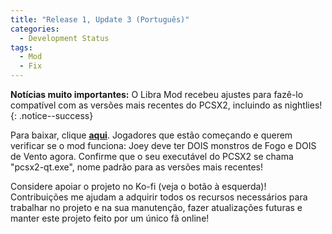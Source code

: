 ```yaml
---
title: "Release 1, Update 3 (Português)"
categories:
  - Development Status
tags:
  - Mod
  - Fix
---
```


**Notícias muito importantes:** O Libra Mod recebeu ajustes para fazê-lo compatível com as versões mais recentes do PCSX2, incluindo as nightlies!
{: .notice--success}

Para baixar, clique <a href="../../assets/Releases/Libra Mod - v0.8.4.zip">**aqui**</a>. Jogadores que estão começando e querem verificar se o mod funciona: Joey deve ter DOIS monstros de Fogo e DOIS de Vento agora. Confirme que o seu executável do PCSX2 se chama "pcsx2-qt.exe", nome padrão para as versões mais recentes!

Considere apoiar o projeto no Ko-fi (veja o botão à esquerda)! Contribuições me ajudam a adquirir todos os recursos necessários para trabalhar no projeto e na sua manutenção, fazer atualizações futuras e manter este projeto feito por um único fã online!

<script type='text/javascript' src='https://storage.ko-fi.com/cdn/widget/Widget_2.js'></script><script type='text/javascript'>kofiwidget2.init('Support Me on Ko-fi', '#000000', 'J3J146LLW');kofiwidget2.draw();</sc
